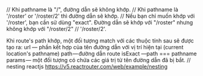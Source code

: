 <!-- https://viblo.asia/p/tim-hieu-ve-react-router-v4-m68Z0N9A5kG -->
<Route path='/roster'/>
// Khi pathname là "/", đường dẫn sẽ không khớp.
// Khi pathname là '/roster' or '/roster/2' thì đường dẫn sẽ khớp.
// Nếu bạn chỉ muốn khớp với '/roster', bạn cần sử dùng "exact". Đường dẫn sẽ khớp với "/roster" nhưng không khớp với "/roster/2"
// '/roster/2'.
<Route exact path='/roster'/>

Khi route's path khớp, một đối tượng match với các thuộc tính sau sẽ được tạo ra:
url — phần kết hợp của tên đường dẫn với vị trí hiện tại (current location's pathname)
path — đường dẫn route
isExact —path === pathname
params — một đối tượng có chứa các giá trị từ tên đường dẫn đã bị bắt.
// nesting reactjs
https://v5.reactrouter.com/web/example/nesting
